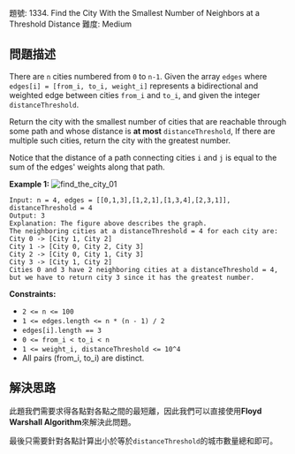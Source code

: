 題號: 1334. Find the City With the Smallest Number of Neighbors at a Threshold Distance
難度: Medium

## 問題描述
There are `n` cities numbered from `0` to `n-1`. Given the array `edges` where `edges[i] = [from_i, to_i, weight_i]` represents a bidirectional and weighted edge between cities `from_i` and `to_i`, and given the integer `distanceThreshold`.

Return the city with the smallest number of cities that are reachable through some path and whose distance is **at most** `distanceThreshold`, If there are multiple such cities, return the city with the greatest number.

Notice that the distance of a path connecting cities `i` and `j` is equal to the sum of the edges' weights along that path.

**Example 1:**
![find_the_city_01](https://hackmd.io/_uploads/SyC8XcxF0.png)
```
Input: n = 4, edges = [[0,1,3],[1,2,1],[1,3,4],[2,3,1]], distanceThreshold = 4
Output: 3
Explanation: The figure above describes the graph. 
The neighboring cities at a distanceThreshold = 4 for each city are:
City 0 -> [City 1, City 2] 
City 1 -> [City 0, City 2, City 3] 
City 2 -> [City 0, City 1, City 3] 
City 3 -> [City 1, City 2] 
Cities 0 and 3 have 2 neighboring cities at a distanceThreshold = 4, but we have to return city 3 since it has the greatest number.
```

**Constraints:**

- `2 <= n <= 100`
- `1 <= edges.length <= n * (n - 1) / 2`
- `edges[i].length == 3`
- `0 <= from_i < to_i < n`
- `1 <= weight_i, distanceThreshold <= 10^4`
- All pairs (from_i, to_i) are distinct.

## 解決思路
此題我們需要求得各點對各點之間的最短離，因此我們可以直接使用**Floyd Warshall Algorithm**來解決此問題。

最後只需要針對各點計算出小於等於`distanceThreshold`的城市數量總和即可。

